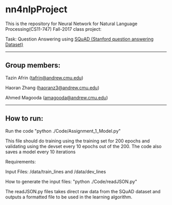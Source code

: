 # nn4nlpProject

This is the repository for Neural Network for Natural Language Processing(CS11-747) Fall-2017 class project:

Task:
Question Answering using <a href="https://rajpurkar.github.io/SQuAD-explorer/">SQuAD (Stanford question answering Dataset)</a>

-----------------------------------
Group members:
-----------------------------------

Tazin Afrin (tafrin@andrew.cmu.edu)

Haoran Zhang (haoranz3@andrew.cmu.edu)

Ahmed Magooda (amagooda@andrew.cmu.edu)


-----------------------------------
How to run:
-----------------------------------

Run the code "python ./Code/Assignment_1_Model.py" 

This file should do training using the training set for 200 epochs and validating using the devset every 10 epochs out of the 200. The code also saves a model every 10 iterations

Requirements:

  Input Files: /data/train_lines
               and /data/dev_lines
               
  How to generate the input files: "python ./Code/readJSON.py"
  
  The readJSON.py files takes direct raw data from the SQuAD dataset and outputs a formatted file to be used in the learning     algorithm.


